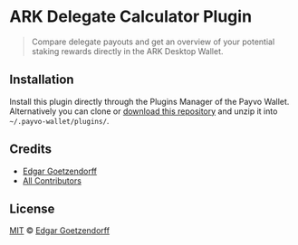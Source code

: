 # ARK Delegate Calculator Plugin

> Compare delegate payouts and get an overview of your potential staking rewards directly in the ARK Desktop Wallet.

## Installation

Install this plugin directly through the Plugins Manager of the Payvo Wallet. Alternatively you can clone or [download this repository](https://github.com/dated/delegate-calculator-plugin/archive/master.zip) and unzip it into `~/.payvo-wallet/plugins/`.

## Credits

-   [Edgar Goetzendorff](https://github.com/dated)
-   [All Contributors](../../contributors)

## License

[MIT](LICENSE) © [Edgar Goetzendorff](https://github.com/dated)
